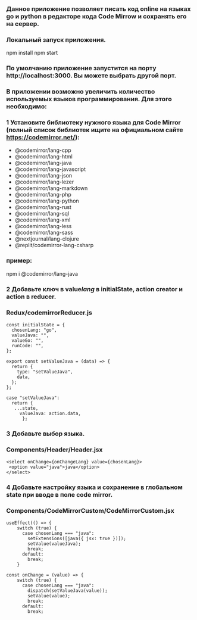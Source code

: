 ### Данное приложение позволяет писать код online на языках go и python в редакторе кода Code Mirrow и сохранять его на сервер.

### Локальный запуск приложения.
npm install
npm start
### По умолчанию приложение запустится на порту http://localhost:3000. Вы можете выбрать другой порт.

### В приложении возможно увеличить количество используемых языков программирования. Для этого необходимо:
### 1 Установите библиотеку нужного языка для Code Mirror (полный список библиотек ищите на официальном сайте https://codemirror.net/): 
- @codemirror/lang-cpp
- @codemirror/lang-html
- @codemirror/lang-java
- @codemirror/lang-javascript
- @codemirror/lang-json
- @codemirror/lang-lezer
- @codemirror/lang-markdown
- @codemirror/lang-php
- @codemirror/lang-python
- @codemirror/lang-rust
- @codemirror/lang-sql
- @codemirror/lang-xml
- @codemirror/lang-less
- @codemirror/lang-sass
- @nextjournal/lang-clojure
- @replit/codemirror-lang-csharp
### пример:

npm i @codemirror/lang-java

### 2 Добавьте ключ в value*lang* в initialState, action creator и action в reducer.
### Redux/codemirrorReducer.js
```
const initialState = {
  chosenLang: "go",
  valueJava: "",
  valueGo: "",
  runCode: "",
};
```

```
export const setValueJava = (data) => {
  return {
    type: "setValueJava",
    data,
  };
};
```

```
case "setValueJava":
  return {
   ...state,
     valueJava: action.data,
      };
```
### 3 Добавьте выбор языка.
### Components/Header/Header.jsx

```
<select onChange={onChangeLang} value={chosenLang}>
 <option value="java">java</option>
</select>
```

### 4 Добавьте настройку языка и сохранение в глобальном state при вводе в поле code mirror.
### Components/CodeMirrorCustom/CodeMirrorCustom.jsx
```
useEffect(() => {
    switch (true) {
      case chosenLang === "java":
        setExtensions([java({ jsx: true })]);
        setValue(valueJava);
        break;
      default:
        break;
    }
```

```
const onChange = (value) => {
    switch (true) {
      case chosenLang === "java":
        dispatch(setValueJava(value));
        setValue(value);
        break;
      default:
        break;
```

